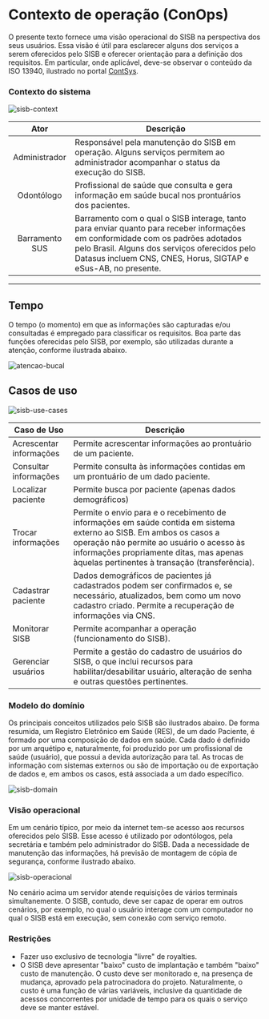 # Contexto de operação (ConOps)
O presente texto fornece uma visão operacional do SISB na perspectiva dos seus usuários. Essa visão é útil para esclarecer alguns dos serviços a serem oferecidos pelo SISB e oferecer orientação para a definição dos requisitos. Em particular, onde aplicável, deve-se observar o conteúdo da ISO 13940, ilustrado no portal [ContSys](https://contsys.org/).

### Contexto do sistema

![sisb-context](https://cloud.githubusercontent.com/assets/1735792/24151701/45197af8-0e28-11e7-804c-86e3577045f9.png)

| Ator           |   Descrição  |
|:--------------:|----------------|
|Administrador   | Responsável pela manutenção do SISB em operação. Alguns serviços permitem ao administrador acompanhar o status da execução do SISB. |
|Odontólogo      | Profissional de saúde que consulta e gera informação em saúde bucal nos prontuários dos pacientes.     |
|Barramento SUS| Barramento com o qual o SISB interage, tanto para enviar quanto para receber informações em conformidade com os padrões adotados pelo Brasil. Alguns dos serviços oferecidos pelo Datasus incluem CNS, CNES, Horus, SIGTAP e eSus-AB, no presente.|

***

## Tempo
O tempo (o momento) em que as informações são capturadas e/ou consultadas é empregado para classificar os requisitos. Boa parte das funções oferecidas pelo SISB, por exemplo, são utilizadas durante a atenção, conforme ilustrada abaixo.

![atencao-bucal](https://cloud.githubusercontent.com/assets/1735792/24455083/b8611ccc-1464-11e7-9577-15f0b5e8cc3b.png)

## Casos de uso

![sisb-use-cases](https://cloud.githubusercontent.com/assets/1735792/23718572/c02b3356-0416-11e7-8617-99558f063784.png)

| Caso de Uso    |   Descrição  |
|--------------|----------------|
|Acrescentar informações| Permite acrescentar informações ao prontuário de um paciente.|
|Consultar informações|Permite consulta às informações contidas em um prontuário de um dado paciente.|
|Localizar paciente| Permite busca por paciente (apenas dados demográficos)|
|Trocar informações| Permite o envio para e o recebimento de informações em saúde contida em sistema externo ao SISB. Em ambos os casos a operação não permite ao usuário o acesso às informações propriamente ditas, mas apenas àquelas pertinentes à transação (transferência).|
|Cadastrar paciente| Dados demográficos de pacientes já cadastrados podem ser confirmados e, se necessário, atualizados, bem como um novo cadastro criado. Permite a recuperação de informações via CNS.|
|Monitorar SISB|Permite acompanhar a operação (funcionamento do SISB).|
|Gerenciar usuários|Permite a gestão do cadastro de usuários do SISB, o que inclui recursos para habilitar/desabilitar usuário, alteração de senha e outras questões pertinentes.|

### Modelo do domínio
Os principais conceitos utilizados pelo SISB são ilustrados abaixo. De forma resumida, um Registro Eletrônico em Saúde (RES), de um dado Paciente, é formado por uma composição de dados em saúde. Cada dado é definido por um arquétipo e, naturalmente, foi produzido por um profissional de saúde (usuário), que possui a devida autorização para tal. As trocas de informação com sistemas externos ou são de importação ou de exportação de dados e, em ambos os casos, está associada a um dado específico.

![sisb-domain](https://cloud.githubusercontent.com/assets/1735792/23722478/436b2994-0424-11e7-872c-1fc261542468.png)

### Visão operacional
Em um cenário típico, por meio da internet tem-se acesso aos recursos oferecidos pelo SISB. Esse acesso é utilizado por odontólogos, pela secretária e também pelo administrador do SISB. Dada a necessidade de manutenção das informações, há previsão de montagem de cópia de segurança, conforme ilustrado abaixo.

![sisb-operacional](https://cloud.githubusercontent.com/assets/1735792/23764690/35f2216e-04dd-11e7-99e8-735665815761.png)

No cenário acima um servidor atende requisições de vários terminais simultanemente. O SISB, contudo, deve ser capaz de operar em outros cenários, por exemplo, no qual o usuário interage com um computador no qual o SISB está em execução, sem conexão com serviço remoto.

### Restrições

- Fazer uso exclusivo de tecnologia "livre" de royalties. 
- O SISB deve apresentar "baixo" custo de implantação e também "baixo" custo de manutenção. O custo deve ser monitorado e, na presença de mudança, aprovado pela patrocinadora do projeto. Naturalmente, o custo é uma função de várias variáveis, inclusive da quantidade de acessos concorrentes por unidade de tempo para os quais o serviço deve se manter estável. 

